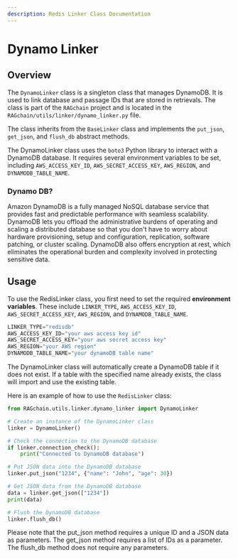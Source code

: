 ```yaml
---
description: Redis Linker Class Documentation
---
```


# Dynamo Linker

## Overview

The `DynamoLinker` class is a singleton class that manages DynamoDB. 
It is used to link database and passage IDs that are stored in retrievals.
The class is part of the `RAGchain` project and is located in the `RAGchain/utils/linker/dynamo_linker.py` file.  

The class inherits from the `BaseLinker` class and implements the `put_json`, `get_json`, and `flush_db` abstract methods. 
 
The DynamoLinker class uses the `boto3` Python library to interact with a DynamoDB database. 
It requires several environment variables to be set, including `AWS_ACCESS_KEY_ID`, `AWS_SECRET_ACCESS_KEY`, `AWS_REGION`, and `DYNAMODB_TABLE_NAME`.

### Dynamo DB?
Amazon DynamoDB is a fully managed NoSQL database service that provides fast and predictable performance with seamless scalability. 
DynamoDB lets you offload the administrative burdens of operating and scaling a distributed database so that you don't have to worry about hardware provisioning, 
setup and configuration, replication, software patching, or cluster scaling. 
DynamoDB also offers encryption at rest, which eliminates the operational burden and complexity involved in protecting sensitive data. 

## Usage
To use the RedisLinker class, you first need to set the required **environment variables**.
These include `LINKER_TYPE`, `AWS_ACCESS_KEY_ID`, `AWS_SECRET_ACCESS_KEY`, `AWS_REGION`, and `DYNAMODB_TABLE_NAME`.

```Python
LINKER_TYPE="redisdb"
AWS_ACCESS_KEY_ID="your aws access key id"
AWS_SECRET_ACCESS_KEY="your aws secret access key"
AWS_REGION="your AWS region"
DYNAMODB_TABLE_NAME="your dynamoDB table name"
```
The DynamoLinker class will automatically create a DynamoDB table if it does not exist. 
If a table with the specified name already exists, the class will import and use the existing table.

Here is an example of how to use the `RedisLinker` class:
```Python
from RAGchain.utils.linker.dynamo_linker import DynamoLinker

# Create an instance of the DynamoLinker class
linker = DynamoLinker()

# Check the connection to the DynamoDB database
if linker.connection_check():
    print("Connected to DynamoDB database")

# Put JSON data into the DynamoDB database
linker.put_json("1234", {"name": "John", "age": 30})

# Get JSON data from the DynamoDB database
data = linker.get_json(["1234"])
print(data)

# Flush the DynamoDB database
linker.flush_db()
```
Please note that the put_json method requires a unique ID and a JSON data as parameters. 
The get_json method requires a list of IDs as a parameter. 
The flush_db method does not require any parameters.